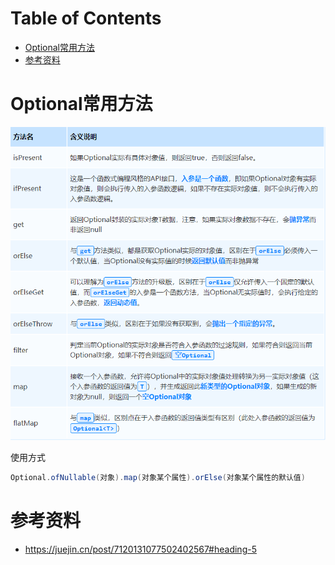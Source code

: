 # Table of Contents

* [Optional常用方法](#optional常用方法)
* [参考资料](#参考资料)





# Optional常用方法

![image-20220819205126624](.images/image-20220819205126624.png)

使用方式

```java
Optional.ofNullable(对象).map(对象某个属性).orElse(对象某个属性的默认值)
```



# 参考资料
+ https://juejin.cn/post/7120131077502402567#heading-5
